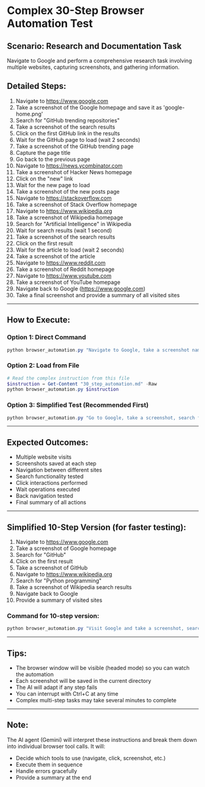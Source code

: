 # Complex 30-Step Browser Automation Test

## Scenario: Research and Documentation Task

Navigate to Google and perform a comprehensive research task involving multiple websites, capturing screenshots, and gathering information.

## Detailed Steps:

1. Navigate to https://www.google.com
2. Take a screenshot of the Google homepage and save it as 'google-home.png'
3. Search for "GitHub trending repositories"
4. Take a screenshot of the search results
5. Click on the first GitHub link in the results
6. Wait for the GitHub page to load (wait 2 seconds)
7. Take a screenshot of the GitHub trending page
8. Capture the page title
9. Go back to the previous page
10. Navigate to https://news.ycombinator.com
11. Take a screenshot of Hacker News homepage
12. Click on the "new" link
13. Wait for the new page to load
14. Take a screenshot of the new posts page
15. Navigate to https://stackoverflow.com
16. Take a screenshot of Stack Overflow homepage
17. Navigate to https://www.wikipedia.org
18. Take a screenshot of Wikipedia homepage
19. Search for "Artificial Intelligence" in Wikipedia
20. Wait for search results (wait 1 second)
21. Take a screenshot of the search results
22. Click on the first result
23. Wait for the article to load (wait 2 seconds)
24. Take a screenshot of the article
25. Navigate to https://www.reddit.com
26. Take a screenshot of Reddit homepage
27. Navigate to https://www.youtube.com
28. Take a screenshot of YouTube homepage
29. Navigate back to Google (https://www.google.com)
30. Take a final screenshot and provide a summary of all visited sites

---

## How to Execute:

### Option 1: Direct Command
```powershell
python browser_automation.py "Navigate to Google, take a screenshot named google-home.png, then search for GitHub trending repositories, click the first result, take a screenshot, go back, visit Hacker News and take a screenshot of homepage and the new page, then visit Stack Overflow and take a screenshot, then go to Wikipedia and search for Artificial Intelligence and take screenshots of results and the article, then visit Reddit and YouTube taking screenshots of each, finally return to Google and summarize all the sites visited"
```

### Option 2: Load from File
```powershell
# Read the complex instruction from this file
$instruction = Get-Content "30_step_automation.md" -Raw
python browser_automation.py $instruction
```

### Option 3: Simplified Test (Recommended First)
```powershell
python browser_automation.py "Go to Google, take a screenshot, search for GitHub, click the first result, take a screenshot, then go to Wikipedia, search for Python programming, and take a final screenshot"
```

---

## Expected Outcomes:

- Multiple website visits
- Screenshots saved at each step
- Navigation between different sites
- Search functionality tested
- Click interactions performed
- Wait operations executed
- Back navigation tested
- Final summary of all actions

---

## Simplified 10-Step Version (for faster testing):

1. Navigate to https://www.google.com
2. Take a screenshot of Google homepage
3. Search for "GitHub"
4. Click on the first result
5. Take a screenshot of GitHub
6. Navigate to https://www.wikipedia.org
7. Search for "Python programming"
8. Take a screenshot of Wikipedia search results
9. Navigate back to Google
10. Provide a summary of visited sites

### Command for 10-step version:
```powershell
python browser_automation.py "Visit Google and take a screenshot, search for GitHub and click the first result and screenshot it, then go to Wikipedia and search for Python programming and take a screenshot, finally go back to Google and summarize everything"
```

---

## Tips:

- The browser window will be visible (headed mode) so you can watch the automation
- Each screenshot will be saved in the current directory
- The AI will adapt if any step fails
- You can interrupt with Ctrl+C at any time
- Complex multi-step tasks may take several minutes to complete

---

## Note:

The AI agent (Gemini) will interpret these instructions and break them down into individual browser tool calls. It will:
- Decide which tools to use (navigate, click, screenshot, etc.)
- Execute them in sequence
- Handle errors gracefully
- Provide a summary at the end
